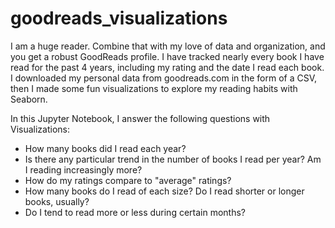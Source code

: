 # goodreads_visualizations

I am a huge reader. Combine that with my love of data and organization, and you get a robust GoodReads profile. I have tracked nearly every book I have read for the past 4 years, including my rating and the date I read each book. I downloaded my personal data from goodreads.com in the form of a CSV, then I made some fun visualizations to explore my reading habits with Seaborn.

In this Jupyter Notebook, I answer the following questions with Visualizations:
* How many books did I read each year?
* Is there any particular trend in the number of books I read per year? Am I reading increasingly more?
* How do my ratings compare to "average" ratings?
* How many books do I read of each size? Do I read shorter or longer books, usually?
* Do I tend to read more or less during certain months?

